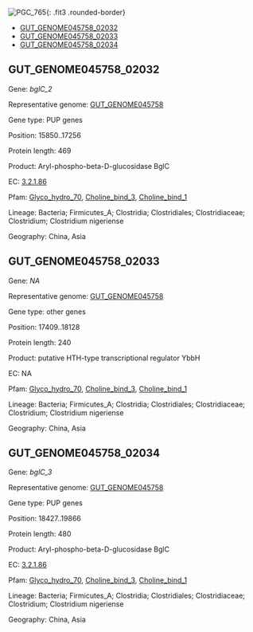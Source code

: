 ![PGC_765](../static/images/Clusters_figure/PGC_765.jpg){: .fit3 .rounded-border}

<ul id="myTab" class="nav nav-tabs">
  <li class="active">
        <a href="#tab1" data-toggle="tab">GUT_GENOME045758_02032</a>
  </li>
<li><a href="#tab2" data-toggle="tab">GUT_GENOME045758_02033</a></li>
<li><a href="#tab3" data-toggle="tab">GUT_GENOME045758_02034</a></li>
</ul>

<div id="myTabContent" class="tab-content">
  <div class="tab-pane fade in active" id="tab1">

<h2 id="GUT_GENOME045758_02032">GUT_GENOME045758_02032</h2>
<p>Gene: <em>bglC_2</em>
<p>Representative genome: <a href="https://www.ebi.ac.uk/metagenomics/genomes/MGYG-HGUT-00915">GUT_GENOME045758</a></p>
<p>Gene type: PUP genes</p>
<p>Position: 15850..17256</p>
<p>Protein length: 469</p>
<p>Product: Aryl-phospho-beta-D-glucosidase BglC</p>
<p>EC: <a href="https://www.brenda-enzymes.org/enzyme.php?ecno=3.2.1.86">3.2.1.86</a></p>
<p>Pfam: <a href="http://pfam.xfam.org/family/Glyco_hydro_70">Glyco_hydro_70</a>, <a href="http://pfam.xfam.org/family/Choline_bind_3">Choline_bind_3</a>, <a href="http://pfam.xfam.org/family/Choline_bind_1">Choline_bind_1</a></p>
<p>Lineage: Bacteria; Firmicutes_A; Clostridia; Clostridiales; Clostridiaceae; Clostridium; Clostridium nigeriense</p>
<p>Geography: China, Asia</p>
  </div>

  <div class="tab-pane fade" id="tab2">

<h2 id="GUT_GENOME045758_02033">GUT_GENOME045758_02033</h2>
<p>Gene: <em>NA</em></p>
<p>Representative genome: <a href="https://www.ebi.ac.uk/metagenomics/genomes/MGYG-HGUT-00915">GUT_GENOME045758</a></p>
<p>Gene type: other genes</p>
<p>Position: 17409..18128</p>
<p>Protein length: 240</p>
<p>Product: putative HTH-type transcriptional regulator YbbH</p>
<p>EC: NA</p>
<p>Pfam: <a href="http://pfam.xfam.org/family/Glyco_hydro_70">Glyco_hydro_70</a>, <a href="http://pfam.xfam.org/family/Choline_bind_3">Choline_bind_3</a>, <a href="http://pfam.xfam.org/family/Choline_bind_1">Choline_bind_1</a></p>
<p>Lineage: Bacteria; Firmicutes_A; Clostridia; Clostridiales; Clostridiaceae; Clostridium; Clostridium nigeriense</p>
<p>Geography: China, Asia</p>

  </div>
  <div class="tab-pane fade" id="tab3">

<h2 id="GUT_GENOME045758_02034">GUT_GENOME045758_02034</h2>
<p>Gene: <em>bglC_3</em></p>
<p>Representative genome: <a href="https://www.ebi.ac.uk/metagenomics/genomes/MGYG-HGUT-00915">GUT_GENOME045758</a></p>
<p>Gene type: PUP genes</p>
<p>Position: 18427..19866</p>
<p>Protein length: 480</p>
<p>Product: Aryl-phospho-beta-D-glucosidase BglC</p>
<p>EC: <a href="https://www.brenda-enzymes.org/enzyme.php?ecno=3.2.1.86">3.2.1.86</a></p>
<p>Pfam: <a href="http://pfam.xfam.org/family/Glyco_hydro_70">Glyco_hydro_70</a>, <a href="http://pfam.xfam.org/family/Choline_bind_3">Choline_bind_3</a>, <a href="http://pfam.xfam.org/family/Choline_bind_1">Choline_bind_1</a></p>
<p>Lineage: Bacteria; Firmicutes_A; Clostridia; Clostridiales; Clostridiaceae; Clostridium; Clostridium nigeriense</p>
<p>Geography: China, Asia</p>

  </div>
</div>
